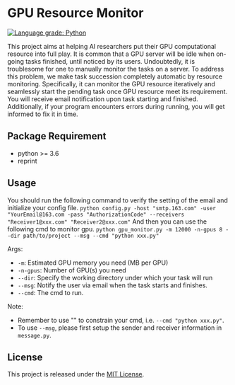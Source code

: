 # GPU Resource Monitor

[![Language grade: Python](https://img.shields.io/lgtm/grade/python/g/Ze-Yang/GPU-Monitor.svg?logo=lgtm&logoWidth=18)](https://lgtm.com/projects/g/Ze-Yang/GPU-Monitor/context:python)

This project aims at helping AI researchers put their GPU computational resource into full play.
It is common that a GPU server will be idle when on-going tasks finished, until noticed by its users.
Undoubtedly, it is troublesome for one to manually monitor the tasks on a server. To address this problem, 
we make task succession completely automatic by resource monitoring. Specifically, it can 
monitor the GPU resource iteratively and seamlessly start the pending task once GPU resource meet its 
requirement. You will receive email notification upon task starting and finished. Additionally, if
your program encounters errors during running, you will get informed to fix it in time.

## Package Requirement
- python >= 3.6
- reprint

## Usage
You should run the following command to verify the setting of the email and initialize your config file.
`python config.py -host "smtp.163.com" -user "YourEmail@163.com -pass "AuthorizationCode" --receivers "Receiver1@xxx.com" "Receiver2@xxx.com"`
And then you can use the following cmd to monitor gpu.
`python gpu_monitor.py -m 12000 -n-gpus 8 --dir path/to/project --msg --cmd "python xxx.py"`

Args:
- `-m`: Estimated GPU memory you need (MB per GPU)
- `-n-gpus`: Number of GPU(s) you need
- `--dir`: Specify the working directory under which your task will run
- `--msg`: Notify the user via email when the task starts and finishes.
- `--cmd`: The cmd to run.

Note: 
- Remember to use "" to constrain your cmd, i.e. `--cmd "python xxx.py"`.
- To use `--msg`, please first setup the sender and receiver information in `message.py`.

## License
This project is released under the [MIT License](LICENSE).